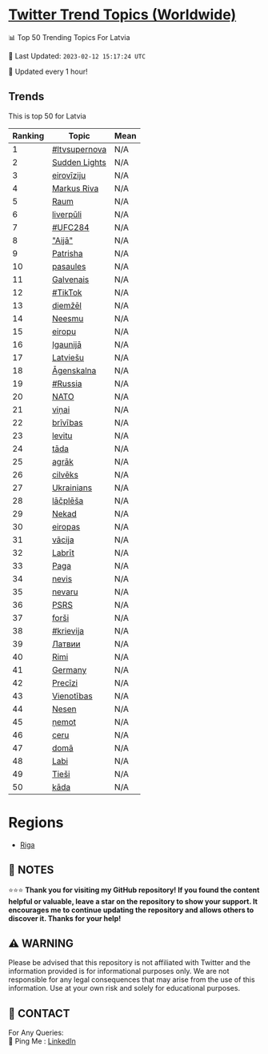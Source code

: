 [Twitter Trend Topics (Worldwide)](https://github.com/ErcinDedeoglu/Twitter-Trend-Topics)
==========


📊 Top 50 Trending Topics For Latvia

📆 Last Updated: `2023-02-12 15:17:24 UTC`

🔧 Updated every 1 hour!


## Trends

This is top 50 for Latvia

| Ranking | Topic | Mean |
| ------- | ------------ | ------------ |
| 1 | [#ltvsupernova](http://twitter.com/search?q=%23ltvsupernova) | N/A |
| 2 | [Sudden Lights](http://twitter.com/search?q=Sudden+Lights) | N/A |
| 3 | [eirovīziju](http://twitter.com/search?q=eirov%c4%abziju) | N/A |
| 4 | [Markus Riva](http://twitter.com/search?q=Markus+Riva) | N/A |
| 5 | [Raum](http://twitter.com/search?q=Raum) | N/A |
| 6 | [liverpūli](http://twitter.com/search?q=liverp%c5%abli) | N/A |
| 7 | [#UFC284](http://twitter.com/search?q=%23UFC284) | N/A |
| 8 | ["Aijā"](http://twitter.com/search?q=%22Aij%c4%81%22) | N/A |
| 9 | [Patrisha](http://twitter.com/search?q=Patrisha) | N/A |
| 10 | [pasaules](http://twitter.com/search?q=pasaules) | N/A |
| 11 | [Galvenais](http://twitter.com/search?q=Galvenais) | N/A |
| 12 | [#TikTok](http://twitter.com/search?q=%23TikTok) | N/A |
| 13 | [diemžēl](http://twitter.com/search?q=diem%c5%be%c4%93l) | N/A |
| 14 | [Neesmu](http://twitter.com/search?q=Neesmu) | N/A |
| 15 | [eiropu](http://twitter.com/search?q=eiropu) | N/A |
| 16 | [Igaunijā](http://twitter.com/search?q=Igaunij%c4%81) | N/A |
| 17 | [Latviešu](http://twitter.com/search?q=Latvie%c5%a1u) | N/A |
| 18 | [Āgenskalna](http://twitter.com/search?q=%c4%80genskalna) | N/A |
| 19 | [#Russia](http://twitter.com/search?q=%23Russia) | N/A |
| 20 | [NATO](http://twitter.com/search?q=NATO) | N/A |
| 21 | [viņai](http://twitter.com/search?q=vi%c5%86ai) | N/A |
| 22 | [brīvības](http://twitter.com/search?q=br%c4%abv%c4%abbas) | N/A |
| 23 | [levitu](http://twitter.com/search?q=levitu) | N/A |
| 24 | [tāda](http://twitter.com/search?q=t%c4%81da) | N/A |
| 25 | [agrāk](http://twitter.com/search?q=agr%c4%81k) | N/A |
| 26 | [cilvēks](http://twitter.com/search?q=cilv%c4%93ks) | N/A |
| 27 | [Ukrainians](http://twitter.com/search?q=Ukrainians) | N/A |
| 28 | [lāčplēša](http://twitter.com/search?q=l%c4%81%c4%8dpl%c4%93%c5%a1a) | N/A |
| 29 | [Nekad](http://twitter.com/search?q=Nekad) | N/A |
| 30 | [eiropas](http://twitter.com/search?q=eiropas) | N/A |
| 31 | [vācija](http://twitter.com/search?q=v%c4%81cija) | N/A |
| 32 | [Labrīt](http://twitter.com/search?q=Labr%c4%abt) | N/A |
| 33 | [Paga](http://twitter.com/search?q=Paga) | N/A |
| 34 | [nevis](http://twitter.com/search?q=nevis) | N/A |
| 35 | [nevaru](http://twitter.com/search?q=nevaru) | N/A |
| 36 | [PSRS](http://twitter.com/search?q=PSRS) | N/A |
| 37 | [forši](http://twitter.com/search?q=for%c5%a1i) | N/A |
| 38 | [#krievija](http://twitter.com/search?q=%23krievija) | N/A |
| 39 | [Латвии](http://twitter.com/search?q=%d0%9b%d0%b0%d1%82%d0%b2%d0%b8%d0%b8) | N/A |
| 40 | [Rimi](http://twitter.com/search?q=Rimi) | N/A |
| 41 | [Germany](http://twitter.com/search?q=Germany) | N/A |
| 42 | [Precīzi](http://twitter.com/search?q=Prec%c4%abzi) | N/A |
| 43 | [Vienotības](http://twitter.com/search?q=Vienot%c4%abbas) | N/A |
| 44 | [Nesen](http://twitter.com/search?q=Nesen) | N/A |
| 45 | [ņemot](http://twitter.com/search?q=%c5%86emot) | N/A |
| 46 | [ceru](http://twitter.com/search?q=ceru) | N/A |
| 47 | [domā](http://twitter.com/search?q=dom%c4%81) | N/A |
| 48 | [Labi](http://twitter.com/search?q=Labi) | N/A |
| 49 | [Tieši](http://twitter.com/search?q=Tie%c5%a1i) | N/A |
| 50 | [kāda](http://twitter.com/search?q=k%c4%81da) | N/A |



# Regions

* [Riga](</Latvia/Riga.md>)



## 📝 NOTES

⭐⭐⭐ **Thank you for visiting my GitHub repository! If you found the content helpful or valuable, leave a star on the repository to show your support. It encourages me to continue updating the repository and allows others to discover it. Thanks for your help!**


## ⚠️ WARNING

Please be advised that this repository is not affiliated with Twitter and the information provided is for informational purposes only. We are not responsible for any legal consequences that may arise from the use of this information. Use at your own risk and solely for educational purposes.


## 📨 CONTACT

 For Any Queries:  
            🏓 Ping Me : [LinkedIn](https://www.linkedin.com/in/ercindedeoglu/)
